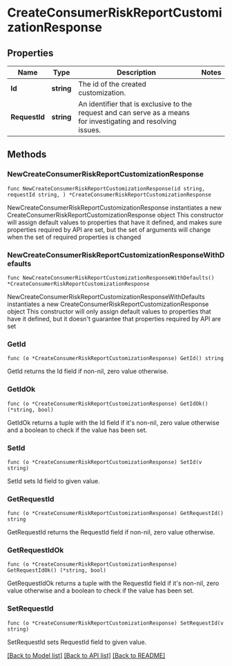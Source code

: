 # CreateConsumerRiskReportCustomizationResponse

## Properties

Name | Type | Description | Notes
------------ | ------------- | ------------- | -------------
**Id** | **string** | The id of the created customization. | 
**RequestId** | **string** | An identifier that is exclusive to the request and can serve as a means for investigating and resolving issues. | 

## Methods

### NewCreateConsumerRiskReportCustomizationResponse

`func NewCreateConsumerRiskReportCustomizationResponse(id string, requestId string, ) *CreateConsumerRiskReportCustomizationResponse`

NewCreateConsumerRiskReportCustomizationResponse instantiates a new CreateConsumerRiskReportCustomizationResponse object
This constructor will assign default values to properties that have it defined,
and makes sure properties required by API are set, but the set of arguments
will change when the set of required properties is changed

### NewCreateConsumerRiskReportCustomizationResponseWithDefaults

`func NewCreateConsumerRiskReportCustomizationResponseWithDefaults() *CreateConsumerRiskReportCustomizationResponse`

NewCreateConsumerRiskReportCustomizationResponseWithDefaults instantiates a new CreateConsumerRiskReportCustomizationResponse object
This constructor will only assign default values to properties that have it defined,
but it doesn't guarantee that properties required by API are set

### GetId

`func (o *CreateConsumerRiskReportCustomizationResponse) GetId() string`

GetId returns the Id field if non-nil, zero value otherwise.

### GetIdOk

`func (o *CreateConsumerRiskReportCustomizationResponse) GetIdOk() (*string, bool)`

GetIdOk returns a tuple with the Id field if it's non-nil, zero value otherwise
and a boolean to check if the value has been set.

### SetId

`func (o *CreateConsumerRiskReportCustomizationResponse) SetId(v string)`

SetId sets Id field to given value.


### GetRequestId

`func (o *CreateConsumerRiskReportCustomizationResponse) GetRequestId() string`

GetRequestId returns the RequestId field if non-nil, zero value otherwise.

### GetRequestIdOk

`func (o *CreateConsumerRiskReportCustomizationResponse) GetRequestIdOk() (*string, bool)`

GetRequestIdOk returns a tuple with the RequestId field if it's non-nil, zero value otherwise
and a boolean to check if the value has been set.

### SetRequestId

`func (o *CreateConsumerRiskReportCustomizationResponse) SetRequestId(v string)`

SetRequestId sets RequestId field to given value.



[[Back to Model list]](../README.md#documentation-for-models) [[Back to API list]](../README.md#documentation-for-api-endpoints) [[Back to README]](../README.md)


